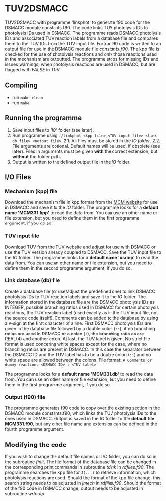 # TUV2DSMACC

TUV2DSMACC with programme 'linkphot' to generate f90 code for the DSMACC module constants.f90. The code links TUV photolysis IDs to photolysis IDs used in DSMACC.
The programme reads DSMACC photolysis IDs and associated TUV reaction labels from a database file and compares them to the TUV IDs from the TUV input file. Fortran 90 code is written to an output file for use in the DSMACC module file _constants.f90_. The kpp file is checked for the use of photolysis reactions and only those reactions used in the mechanism are outputted. The programme stops for missing IDs and issues warnings, when photolysis reactions are used in DSMACC, but are flagged with _FALSE_ in TUV.

## Compiling

- run `make clean`
- run `make`

## Running the programme

1. Save input files to _'IO'_ folder (see later).
2. Run programme using `./linkphot <kpp file> <TUV input file> <link db file> <output file>`.
2.1. All files must be stored in the _IO folder_. 
2.2. File arguments are optional. Default names will be used, if obsolete (see later). Files in arguments must be given __with__ the correct extension, but __without__ the folder path.
3. Output is written to the defined output file in the _IO_ folder.

## I/O Files
### Mechanism (kpp) file

Download the mechanism file in kpp format from the [MCM website](http://mcm.leeds.ac.uk/MCMv3.3.1/home.htt) for use in DSMACC and save it to the _IO_ folder.
The programme looks for a __default name 'MCM331.kpp'__ to read the data from. You can use an other name or file extension, but you need to define them in the first programme argument, if you do so.


### TUV input file

Download TUV from the [TUV website](https://www2.acom.ucar.edu/modeling/tropospheric-ultraviolet-and-visible-tuv-radiation-model) and adjust for use with DSMACC or use the TUV version already coupled to DSMACC. Save the TUV input file to the _IO_ folder.
The programme looks for a __default name 'usrinp'__ to read the data from. You can use an other name or file extension, but you need to define them in the second programme argument, if you do so.


### Link database (db) file

Create a database file (or use/adjust the predefined one) to link DSMACC photolysis IDs to TUV reaction labels and save it to the _IO_ folder. The information stored in the database file are the DSMACC photolysis IDs as INTEGER, possible branching ratios used in DSMACC for certain photolysis reactions, the TUV reaction label (used exactly as in the TUV input file, not the source code itself!). Comments can be added to the database by using a `#`-sign at the first character of a line. 
First DSMACC photolysis IDs are given in the database file followed by a double colon (`::`), if no branching ratios are used in DSMACC or a colon (`:`), the branching ratio as are REAL(4) and another colon. At last, the TUV label is given. No strict file format is used concering white spaces except for the case, where no branching ratios are present in DSMACC. In this case the separator between the DSMACC ID and the TUV label has to be a double colon (`::`) and no white space are allowed between the colons.
File format:
`# Comments or dummy reactions
 <DSMACC ID> : <TUV label>`

The programme looks for a __default name 'MCM331.db'__ to read the data from. You can use an other name or file extension, but you need to define them in the first programme argument, if you do so.


### Output (f90) file

The programme generates f90 code to copy over the existing section in the DSMACC module constants.f90, which links the TUV photolysis IDs to the ones used in DSMACC. Output is saved in the _IO_ folder to the __default file MCM331.f90__, but any other file name and extension can be defined in the fourth programme argument.


## Modifying the code

If you wish to change the default file names or I/O folder, you can do so in the subroutine _finit_.
The file format of the database file can be changed in the corresponding print commands in subroutine _tdlnk_ in _rdfiles.f90_.
The programme searches the kpp file for `J(...)` to retrieve information, which photolysis reactions are used. Should the format of the kpp file change, this search string needs to be adjusted in _jmech_ in _rdfiles.f90_. Should the format of the f90 code in DSMACC change, output needs to be adjusted in subroutine _wrtoutp_.

